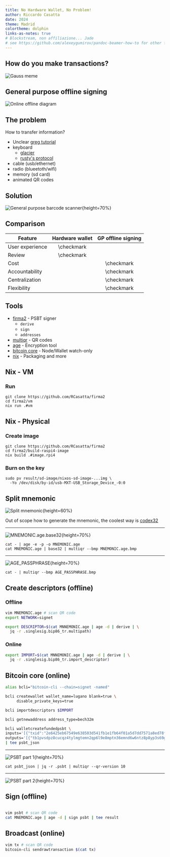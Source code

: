 ```yaml
---
title: No Hardware Wallet, No Problem!
author: Riccardo Casatta
date: 2024
theme: Madrid
colortheme: dolphin
links-as-notes: true
# Blockstream, non affiliazione... Jade 
# see https://github.com/alexeygumirov/pandoc-beamer-how-to for other fields
---
```


## How do you make transactions?

<!--
vale piu' un Meme di mille parole
Solo self-custody
Stolto, online, intersezione self-custody/questo minima
Most HWW, dispositivo separato, no direct connection, ridotta superficie, assunzione app compromessa
Jedi usa pc, sara' solo lo stolto incappucciato
-->

![Gauss meme](gauss_meme.png)
           
## General purpose offline signing

![Online offline diagram](online-offline.svg)

<!--
HWW principle
online watch only
offline differenza general purpose
-->

## The problem

How to transfer information?

* Unclear [greg tutorial](https://gist.github.com/jashmenn/9811205)
* keyboard <!-- mooolto scomodo -->
  * [glacier](https://glacierprotocol.org/)
  * [rusty's protocol](https://github.com/rustyrussell/bitcoin-storage-guide)
* cable (usb/ethernet) <!-- il punto non era non essere connessi -->
* radio (blueetoth/wifi) <!-- ancora peggio -->
* memory (sd card) <!-- non connesso ma tanta banda, plug&play -->
* animated QR codes <!-- custom software / infinite bandwith -->

<!-- minimizzare quanto possibile banda, massimizzare user experience -->

## Solution

![General purpose barcode scanner](barcode-scanner.jpeg){height=70%}

<!-- La soluzione ce la da' la cassiera dell'esselunga (Migros)  -->

## Comparison

Feature         | Hardware wallet | GP offline signing
----------------|:---------------:|:-----------------:
User experience | \checkmark      | <!-- Even though the barcode scanner... :) -->
Review          | \checkmark      | <!-- ATM almost delirio di un singolo -->
Cost            |                 | \checkmark <!-- supposing to have spare devices...-->
Accountability  |                 | \checkmark <!-- Meaning a raspberry is not meant for bitcoin, evil maid recognize the hww not the pc -->
Centralization  |                 | \checkmark <!-- Mexican scam of hardware producer, deterministic signing /timing --> 
Flexibility     |                 | \checkmark <!-- For example sign a bunch of presigned nlocktimed tx -->

## Tools

- [firma2](https://github.com/RCasatta/firma2) - PSBT signer 
  - `derive`
  - `sign`
  - `addresses`
- [multiqr](https://github.com/RCasatta/multiqr) - QR codes <!-- like qrencode but split -->
- [age](https://github.com/FiloSottile/age) - Encryption tool <!-- Why not GPG -->
- [bitcoin core](https://github.com/bitcoin/bitcoin) - Node/Wallet watch-only
- [nix](https://nixos.org) - Packaging and more <!-- Nix mondo ma nocciolo dipendenza indicizzata per hash -->

## Nix - VM

### Run

```
git clone https://github.com/RCasatta/firma2
cd firma2/vm
nix run .#vm
```

## Nix - Physical


### Create image

```
git clone https://github.com/RCasatta/firma2
cd firma2/build-raspi4-image
nix build .#image.rpi4
```

### Burn on the key

```
sudo pv result/sd-image/nixos-sd-image-...img \
  -Yo /dev/disk/by-id/usb-MXT-USB_Storage_Device_-0:0
```

## Split mnemonic

![Split mnemonic](two-pieces-puzzle-ai-broken.jpeg){height=60%}

<!-- 
AI Fail:
- pezzi non si incastrano
- errori ortografici
- bordi non present
-->
<!-- perche' separata, non singolo posto, composta minor tempo possibile -->
<!-- Out of scope come creare la mnemonica... codex32... -->

Out of scope how to generate the mnemonic, the coolest way is [codex32](https://www.secretcodex32.com/)

---

![MNEMONIC.age.base32](MNEMONIC.age.bmp){height=70%}

<!-- input the mnemonic in clear text, save it encrypted -->
```
cat - | age -e -p -o MNEMONIC.age
cat MNEMONIC.age | base32 | multiqr --bmp MNEMONIC.age.bmp 
```
<!-- put the encrypted mnemonic in a QR -->

---

![AGE_PASSPHRASE](AGE_PASSPHRASE.bmp){height=70%}

```
cat - | multiqr --bmp AGE_PASSPHRASE.bmp
```

## Create descriptors (offline)

### Offline

```sh
vim MNEMONIC.age # scan QR code
export NETWORK=signet

export DESCRIPTOR=$(cat MNNEMONIC.age | age -d | derive | \
  jq -r .singlesig.bip86_tr.multipath)

```

### Online

```sh
export IMPORT=$(cat MNNEMONIC.age | age -d | derive | \
  jq -r .singlesig.bip86_tr.import_descriptor)
```

## Bitcoin core (online)

```sh
alias bcli="bitcoin-cli --chain=signet -named"

bcli createwallet wallet_name=lugano blank=true \
     disable_private_keys=true

bcli importdescriptors $IMPORT

bcli getnewaddress address_type=bech32m

bcli walletcreatefundedpsbt \
inputs='[{"txid":"2e6425eb67549e638503d541fb1e1fb64f01a5d7dd7571a8ed78fac9a689aafe","vout":0}]' \
outputs='[{"tb1pvsdpz8cucqz4tylmgtemn2qp6l9e8mptn36emnd6w6ntz8p8yp3s69gc7q":0.0001}]' \
| tee psbt_json
```

---

![PSBT part 1](psbt_0.bmp){height=70%}

```
cat psbt_json | jq -r .psbt | multiqr --qr-version 10
```
---

![PSBT part 2](psbt_1.bmp){height=70%}

## Sign (offline)

```sh

vim psbt # scan QR code
cat MNEMONIC.age | age -d | sign psbt | tee result
```

## Broadcast (online)

```sh
vim tx # scan QR code
bitcoin-cli sendrawtransaction $(cat tx)
```


